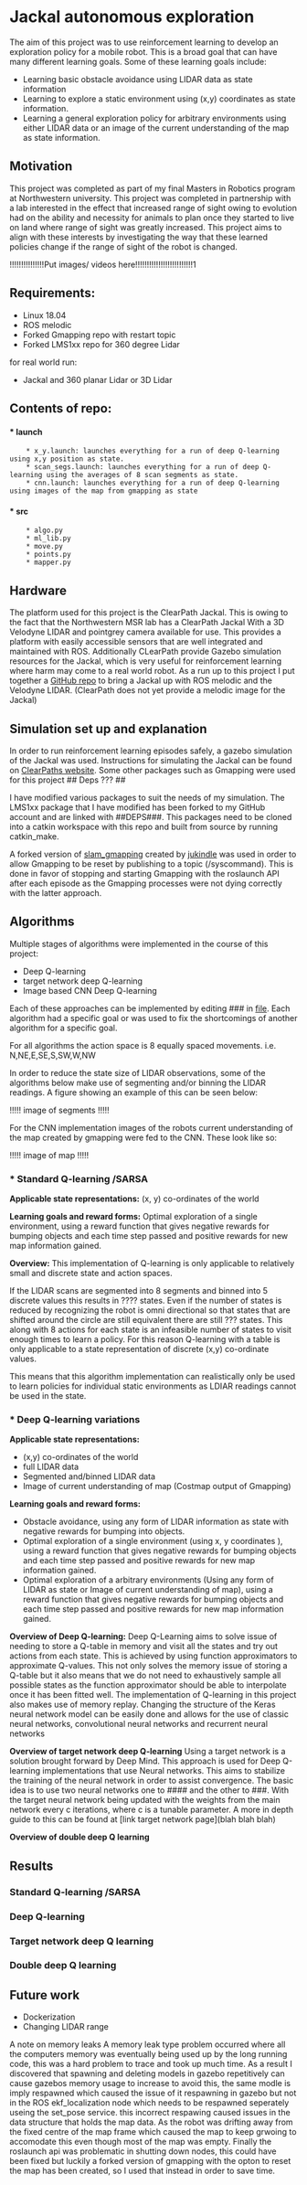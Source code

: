 # Jackal autonomous exploration
The aim of this project was to use reinforcement learning to develop an exploration policy for a mobile robot. This is a broad goal that can have many different learning goals. Some of these learning goals include:
* Learning basic obstacle avoidance using LIDAR data as state information
* Learning to explore a static environment using (x,y) coordinates as state information.
* Learning a general exploration policy for arbitrary environments using either LIDAR data or an image of the current understanding of the map as state information.

## Motivation
This project was completed as part of my final Masters in Robotics program at Northwestern university. This project was completed in partnership with a lab interested in the effect that increased range of sight owing to evolution had on the ability and necessity for animals to plan once they started to live on land where range of sight was greatly increased. This project aims to align with these interests by investigating the way that these learned policies change if the range of sight of the robot is changed.

!!!!!!!!!!!!!!!Put images/ videos here!!!!!!!!!!!!!!!!!!!!!!!!!1

## Requirements:

* Linux 18.04
* ROS melodic
* Forked Gmapping repo with restart topic
* Forked LMS1xx repo for 360 degree Lidar

for real world run:

* Jackal and 360 planar Lidar or 3D Lidar

## Contents of repo:
#### * launch
		* x_y.launch: launches everything for a run of deep Q-learning using x,y position as state.
		* scan_segs.launch: launches everything for a run of deep Q-learning using the averages of 8 scan segments as state.
		* cnn.launch: launches everything for a run of deep Q-learning using images of the map from gmapping as state

#### * src
		* algo.py
		* ml_lib.py
		* move.py
		* points.py
		* mapper.py

## Hardware
The platform used for this project is the ClearPath Jackal. This is owing to the fact that the Northwestern MSR lab has a ClearPath Jackal With a 3D Velodyne LIDAR and pointgrey camera available for use. This provides a platform with easily accessible sensors that are well integrated and maintained with ROS. Additionally CLearPath provide Gazebo simulation resources for the Jackal, which is very useful for reinforcement learning where harm may come to a real world robot. As a run up to this project I put together a [GitHub repo](https://github.com/robo-jordo/jackal_melodic_bringup) to bring a Jackal up with ROS melodic  and the Velodyne LIDAR. (ClearPath does not yet provide a melodic image for the Jackal)


## Simulation set up and explanation

In order to run reinforcement learning episodes safely, a gazebo simulation of the Jackal was used. Instructions for simulating the Jackal can be found on [ClearPaths website](https://www.clearpathrobotics.com/assets/guides/jackal/simulation.html). Some other packages such as Gmapping were used for this project ## Deps ??? ##

I have modified various packages to suit the needs of my simulation.
The LMS1xx package that I have modified has been forked to my GitHub account and are linked with ##DEPS###. This packages need to be cloned into a catkin workspace with this repo and built from source by running catkin_make.

A forked version of [slam_gmapping](https://github.com/jukindle/slam_gmapping) created by [jukindle](https://github.com/jukindle) was used in order to allow Gmapping to be reset by publishing to a topic (/syscommand). This is done in favor of stopping and starting Gmapping with the roslaunch API after each episode as the Gmapping processes were not dying correctly with the latter approach.

## Algorithms
Multiple stages of algorithms were implemented in the course of this project:

* Deep Q-learning
* target network deep Q-learning
* Image based CNN Deep Q-learning

Each of these approaches can be implemented by editing ### in [file](/src).
Each algorithm had a specific goal or was used to fix the shortcomings of another algorithm for a specific goal.

For all algorithms the action space is 8 equally spaced movements. 
i.e. N,NE,E,SE,S,SW,W,NW

In order to reduce the state size of LIDAR observations, some of the algorithms below make use of segmenting and/or binning the LIDAR readings. A figure showing an example of this can be seen below:

!!!!! image of segments !!!!!

For the CNN implementation images of the robots current understanding of the map created by gmapping were fed to the CNN. These look like so:

!!!!! image of map !!!!!

### * Standard Q-learning /SARSA

**Applicable state representations:**
(x, y) co-ordinates of the world

**Learning goals and reward forms:**
Optimal exploration of a single environment, using a reward function that gives negative rewards for bumping objects and each time step passed and positive rewards for new map information gained.

**Overview:**
This implementation of Q-learning is only applicable to relatively small and discrete state and action spaces. 

If the LIDAR scans are segmented into 8 segments and binned into 5 discrete values this results in ???? states. Even if the number of states is reduced by recognizing the robot is omni directional so that states that are shifted around the circle are still equivalent there are still ??? states. This along with 8 actions for each state is an infeasible number of states to visit enough times to learn a policy. For this reason Q-learning with a table is only applicable to a state representation of discrete (x,y) co-ordinate values. 

This means that this algorithm implementation can realistically only be used to learn policies for individual static environments as LDIAR readings cannot be used in the state.

### * Deep Q-learning variations

**Applicable state representations:**
* (x,y) co-ordinates of the world
* full LIDAR data
* Segmented and/binned LIDAR data 
* Image of current understanding of map (Costmap output of Gmapping)

**Learning goals and reward forms:**
* Obstacle avoidance, using any form of LIDAR information as state with negative rewards for bumping into objects.
* Optimal exploration of a single environment (using x, y coordinates ), using a reward function that gives negative rewards for bumping objects and each time step passed and positive rewards for new map information gained.
* Optimal exploration of a arbitrary environments (Using any form of LIDAR as state or Image of current understanding of map), using a reward function that gives negative rewards for bumping objects and each time step passed and positive rewards for new map information gained.


**Overview of Deep Q-learning:**
Deep Q-Learning aims to solve issue of needing to store a Q-table in memory and visit all the states and try out actions from each state. This is achieved by using function approximators to approximate Q-values. This not only solves the memory issue of storing a Q-table but it also means that we do not need to exhaustively sample all possible states as the function approximator should be able to interpolate once it has been fitted well. The implementation of Q-learning in this project also makes use of memory replay.
Changing the structure of the Keras neural network model can be easily done and allows for the use of classic neural networks, convolutional neural networks and recurrent neural networks

**Overview of target network deep Q-learning**
Using a target network is a solution brought forward by Deep Mind. This approach is used for Deep Q-learning implementations that use Neural networks. This aims to stabilize the training of the neural network in order to assist convergence. The basic idea is to use two neural networks one to #### and the other to ###. With the target neural network being updated with the weights from the main network every c iterations, where c is a tunable parameter. A more in depth guide to this can be found at [link target network page](blah blah blah)

**Overview of double deep Q learning**



## Results

### Standard Q-learning /SARSA

### Deep Q-learning

### Target network deep Q learning

### Double deep Q learning


## Future work
* Dockerization
* Changing LIDAR range

A note on memory leaks
A memory leak type problem occurred where all the computers memory was eventually being used up by the long running code, this was a hard problem to trace and took up much time. As a result I discovered that spawning and deleting models in gazebo repetitively can cause gazebos memory usage to increase to avoid this, the same modle is imply respawned which caused the issue of it respawning in gazebo but not in the ROS ekf_localization node which needs to be respawned seperately useing the set_pose service. this incorrect respawing caused issues in the data structure that holds the map data. As the robot was drifting away from the fixed centre of the map frame which caused the map to keep grwoing to accomodate this even though most of the map was empty. Finally the roslaunch api was problematic in shutting down nodes, this could have been fixed but luckily a forked version of gmapping with the opton to reset the map has been created, so I used that instead in order to save time.
